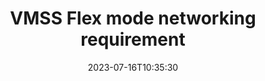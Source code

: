 ---
title: "VMSS Flex mode networking requirement"
date: 2023-07-16T10:35:30
categories:
  - blog
tags:
  - Azure
  - VMSS
---